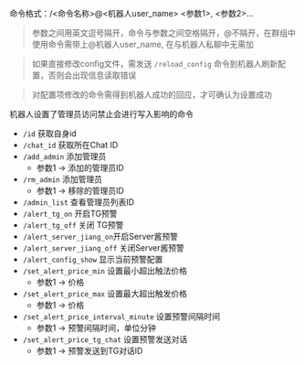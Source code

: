 命令格式：/<命令名称>@<机器人user_name> <参数1>, <参数2>... 

> 参数之间用英文逗号隔开，命令与参数之间空格隔开，@不隔开，在群组中使用命令需带上@机器人user_name, 在与机器人私聊中无需加

> 如果直接修改config文件，需发送 `/reload_config` 命令到机器人刷新配置，否则会出现信息读取错误

> 对配置项修改的命令需得到机器人成功的回应，才可确认为设置成功

机器人设置了管理员访问禁止会进行写入影响的命令

- `/id` 获取自身id
- `/chat_id` 获取所在Chat ID
- `/add_admin`  添加管理员
    - 参数1 → 添加的管理员ID
- `/rm_admin`  添加管理员
    - 参数1 → 移除的管理员ID
- `/admin_list` 查看管理员列表ID
- `/alert_tg_on`   开启TG预警
- `/alert_tg_off` 关闭 TG预警
- `/alert_server_jiang_on`开启Server酱预警
- `/alert_server_jiang_off` 关闭Server酱预警
- `/alert_config_show` 显示当前预警配置
- `/set_alert_price_min` 设置最小超出触法价格
    - 参数1 → 价格
- `/set_alert_price_max` 设置最大超出触发价格
    - 参数1 → 价格
- `/set_alert_price_interval_minute` 设置预警间隔时间
    - 参数1 → 预警间隔时间，单位分钟
- `/set_alert_price_tg_chat` 设置预警发送对话
    - 参数1 → 预警发送到TG对话ID